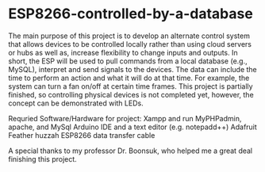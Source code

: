 # ESP8266-controlled-by-a-database
The main purpose of this project is to develop an alternate control system that allows devices to be controlled locally rather than using cloud servers or hubs as well as, increase flexibility to change inputs and outputs. In short, the ESP will be used to pull commands from a local database (e.g., MySQL), interpret and send signals to the devices. The data can include the time to perform an action and what it will do at that time. For example, the system can turn a fan on/off at certain time frames. This project is partially finished, so controlling physical devices is not completed yet, however, the concept can be demonstrated with LEDs. 

Requried Software/Hardware for project:
  Xampp and run MyPHPadmin, apache, and MySql
  Arduino IDE
  and a text editor (e.g. notepadd++)
  Adafruit Feather huzzah ESP8266
  data transfer cable

A special thanks to my professor Dr. Boonsuk, who helped me a great deal finishing this project.
